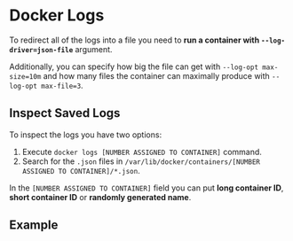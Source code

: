 # Docker Logs

To redirect all of the logs into a file you need to **run a container with `--log-driver=json-file`** argument.

Additionally, you can specify how big the file can get with `--log-opt max-size=10m` and how many files the container can maximally produce with `--log-opt max-file=3`.

## Inspect Saved Logs

To inspect the logs you have two options:

1. Execute `docker logs [NUMBER ASSIGNED TO CONTAINER]` command.
2. Search for the `.json` files in `/var/lib/docker/containers/[NUMBER ASSIGNED TO CONTAINER]/*.json`.

In the `[NUMBER ASSIGNED TO CONTAINER]` field you can put **long container ID**, **short container ID** or **randomly generated name**.

## Example

